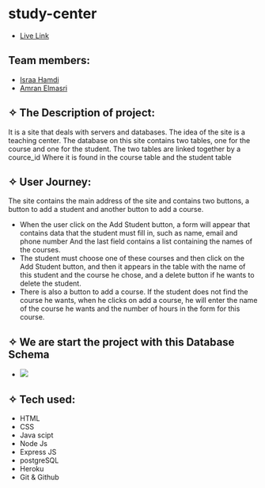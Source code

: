 # study-center
- [Live Link](https://studycenterdatabase.herokuapp.com/)


## Team members:
* [Israa Hamdi](https://github.com/IsraaHamdi)
* [Amran Elmasri](https://github.com/amasri88)


## ✧ The Description of project:
It is a site that deals with servers and databases. The idea of the site is a teaching center. The database on this site contains two tables, one for the course and one for the student. The two tables are linked together by a cource_id Where it is found in the course table and the student table

## ✧ User Journey:
The site contains the main address of the site and contains two buttons, a button to add a student and another button to add a course.
* When the user click on the Add Student button, a form will appear that contains data that the student must fill in, such as name, email and phone number And the last field contains a list containing the names of the courses.
*  The student must choose one of these courses  and then click on the Add Student button, and then it appears in the table with the name of this student and the course he chose, and a delete button if he wants to delete the student.
* There is also a button to add a course. If the student does not find the course he wants, when he clicks on add a course, he will enter the name of the course he wants and the number of hours in the form for this course.


## ✧ We are start the project with this Database Schema

- ![](https://i.imgur.com/7sRC3e2.png)


## ✧ Tech used:
- HTML
- CSS
- Java scipt
- Node Js 
- Express JS
- postgreSQL
- Heroku
- Git & Github